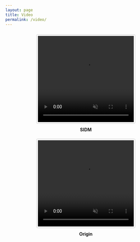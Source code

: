 ```yaml
---
layout: page
title: Video
permalink: /video/
---
```

<style>
.video-container {
  display: flex;
  justify-content: space-around;
  align-items: center;
  flex-wrap: wrap;
  margin-bottom: 20px;
}

.video-wrapper {
  display: flex;
  flex-direction: column;
  align-items: center;
  margin: 10px;
}

.video {
  border: 1px solid #ccc;
  padding: 4px;
  border-radius: 4px;
}

.video-title {
  margin-top: 10px;
  font-weight: bold;
}
</style>

<div class="video-container">
  <div class="video-wrapper">
    <div class="video">
      <video autoplay muted loop playsinline width="300" height="270">
        <source src="https://drive.google.com/uc?export=download&id=1Yo1Iw7KH77pwAa2OyKBvhq6VFSKDT05X" type="video/mp4">
      </video>
    </div>
    <div class="video-title">SIDM</div>
  </div>
  <div class="video-wrapper">
    <div class="video">
      <video autoplay muted loop playsinline width="300" height="270">
        <source src="https://drive.google.com/uc?export=download&id=1LnkiL57pGDk7yBp-i7HEcIVDN--pym2r" type="video/mp4">
      </video>
    </div>
    <div class="video-title">Origin</div>
  </div>
</div>
